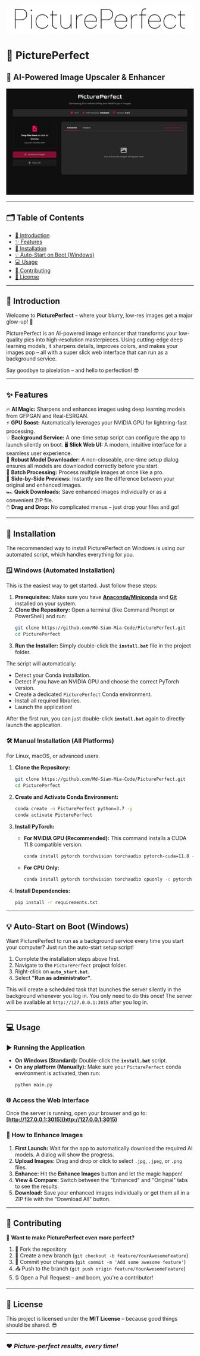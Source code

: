 <img src="./assets/img/Banner.png" alt="PicturePerfect Banner"/>

# 🌟 PicturePerfect

## 🚀 AI-Powered Image Upscaler & Enhancer

<img src="./assets/img/PicturePerfect.png" alt="PicturePerfect Logo"/>

---

## 🗂️ Table of Contents

- [📖 Introduction](#-introduction)
- [✨ Features](#-features)
- [🚀 Installation](#-installation)
- [💡 Auto-Start on Boot (Windows)](#-auto-start-on-boot-windows)
- [💻 Usage](#-usage)
- [🤝 Contributing](#-contributing)
- [📜 License](#-license)

---

## 📖 Introduction

Welcome to **PicturePerfect** – where your blurry, low-res images get a major glow-up! 🌈

PicturePerfect is an AI-powered image enhancer that transforms your low-quality pics into high-resolution masterpieces. Using cutting-edge deep learning models, it sharpens details, improves colors, and makes your images pop – all with a super slick web interface that can run as a background service.

Say goodbye to pixelation – and hello to perfection! 😎

---

## ✨ Features

🔥 **AI Magic:** Sharpens and enhances images using deep learning models from GFPGAN and Real-ESRGAN.  
⚡ **GPU Boost:** Automatically leverages your NVIDIA GPU for lightning-fast processing.  
💡 **Background Service:** A one-time setup script can configure the app to launch silently on boot.
🖥️ **Slick Web UI:** A modern, intuitive interface for a seamless user experience.  
💪 **Robust Model Downloader:** A non-closeable, one-time setup dialog ensures all models are downloaded correctly before you start.  
🚋 **Batch Processing:** Process multiple images at once like a pro.  
🧱 **Side-by-Side Previews:** Instantly see the difference between your original and enhanced images.  
🏎️ **Quick Downloads:** Save enhanced images individually or as a convenient ZIP file.  
🖱️ **Drag and Drop:** No complicated menus – just drop your files and go!

---

## 🚀 Installation

The recommended way to install PicturePerfect on Windows is using our automated script, which handles everything for you.

### 🪟 Windows (Automated Installation)

This is the easiest way to get started. Just follow these steps:

1.  **Prerequisites:** Make sure you have **[Anaconda/Miniconda](https://www.anaconda.com/download)** and **[Git](https://git-scm.com/download/win)** installed on your system.
2.  **Clone the Repository:** Open a terminal (like Command Prompt or PowerShell) and run:
    ```bash
    git clone https://github.com/Md-Siam-Mia-Code/PicturePerfect.git
    cd PicturePerfect
    ```
3.  **Run the Installer:** Simply double-click the **`install.bat`** file in the project folder.

The script will automatically:

- Detect your Conda installation.
- Detect if you have an NVIDIA GPU and choose the correct PyTorch version.
- Create a dedicated `PicturePerfect` Conda environment.
- Install all required libraries.
- Launch the application!

After the first run, you can just double-click **`install.bat`** again to directly launch the application.

### 🛠️ Manual Installation (All Platforms)

For Linux, macOS, or advanced users.

1.  **Clone the Repository:**

    ```bash
    git clone https://github.com/Md-Siam-Mia-Code/PicturePerfect.git
    cd PicturePerfect
    ```

2.  **Create and Activate Conda Environment:**

    ```bash
    conda create -n PicturePerfect python=3.7 -y
    conda activate PicturePerfect
    ```

3.  **Install PyTorch:**

    - **For NVIDIA GPU (Recommended):** This command installs a CUDA 11.8 compatible version.
      ```bash
      conda install pytorch torchvision torchaudio pytorch-cuda=11.8 -c pytorch -c nvidia -y
      ```
    - **For CPU Only:**
      ```bash
      conda install pytorch torchvision torchaudio cpuonly -c pytorch -y
      ```

4.  **Install Dependencies:**
    ```bash
    pip install -r requirements.txt
    ```

---

## 💡 Auto-Start on Boot (Windows)

Want PicturePerfect to run as a background service every time you start your computer? Just run the auto-start setup script!

1.  Complete the installation steps above first.
2.  Navigate to the `PicturePerfect` project folder.
3.  Right-click on **`auto_start.bat`**.
4.  Select **"Run as administrator"**.

This will create a scheduled task that launches the server silently in the background whenever you log in. You only need to do this once! The server will be available at `http://127.0.0.1:3015` after you log in.

---

## 💻 Usage

### ▶️ Running the Application

- **On Windows (Standard):** Double-click the **`install.bat`** script.
- **On any platform (Manually):** Make sure your `PicturePerfect` conda environment is activated, then run:
  ```bash
  python main.py
  ```

### 🌐 Access the Web Interface

Once the server is running, open your browser and go to: **[http://127.0.0.1:3015](http://127.0.0.1:3015)**

### 📸 How to Enhance Images

1.  **First Launch:** Wait for the app to automatically download the required AI models. A dialog will show the progress.
2.  **Upload Images:** Drag and drop or click to select `.jpg`, `.jpeg`, or `.png` files.
3.  **Enhance:** Hit the **<i class="fa-solid fa-wand-magic-sparkles"></i> Enhance Images** button and let the magic happen!
4.  **View & Compare:** Switch between the "Enhanced" and "Original" tabs to see the results.
5.  **Download:** Save your enhanced images individually or get them all in a ZIP file with the "Download All" button.

---

## 🤝 Contributing

🎉 **Want to make PicturePerfect even more perfect?**

1. 🌟 Fork the repository
2. 📂 Create a new branch (`git checkout -b feature/YourAwesomeFeature`)
3. 📝 Commit your changes (`git commit -m 'Add some awesome feature'`)
4. 📤 Push to the branch (`git push origin feature/YourAwesomeFeature`)
5. 🔃 Open a Pull Request – and boom, you're a contributor!

---

## 📜 License

This project is licensed under the **MIT License** – because good things should be shared. 😎

---

### ❤️ _Picture-perfect results, every time!_

